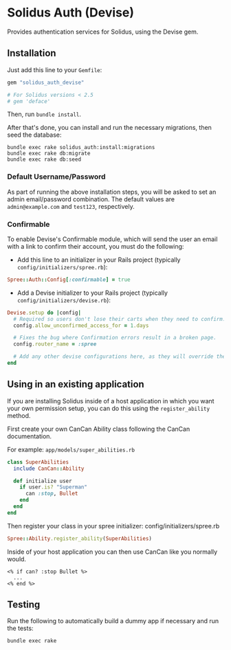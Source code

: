 Solidus Auth (Devise)
=====================

Provides authentication services for Solidus, using the Devise gem.

Installation
------------

Just add this line to your `Gemfile`:

```ruby
gem "solidus_auth_devise"

# For Solidus versions < 2.5
# gem 'deface'
```

Then, run `bundle install`.

After that's done, you can install and run the necessary migrations, then seed the database:

```shell
bundle exec rake solidus_auth:install:migrations
bundle exec rake db:migrate
bundle exec rake db:seed
```

### Default Username/Password

As part of running the above installation steps, you will be asked to set an admin email/password combination. The default values are `admin@example.com` and `test123`, respectively.

### Confirmable

To enable Devise's Confirmable module, which will send the user an email with a link to confirm their account, you must do the following:

* Add this line to an initializer in your Rails project (typically `config/initializers/spree.rb`):

```ruby
Spree::Auth::Config[:confirmable] = true
```

* Add a Devise initializer to your Rails project (typically `config/initializers/devise.rb`):

```ruby
Devise.setup do |config|
  # Required so users don't lose their carts when they need to confirm.
  config.allow_unconfirmed_access_for = 1.days

  # Fixes the bug where Confirmation errors result in a broken page.
  config.router_name = :spree

  # Add any other devise configurations here, as they will override the defaults provided by solidus_auth_devise.
end
```

Using in an existing application
--------------------------------

If you are installing Solidus inside of a host application in which you want your own permission setup, you can do this using the `register_ability` method.

First create your own CanCan Ability class following the CanCan documentation.

For example: `app/models/super_abilities.rb`

```ruby
class SuperAbilities
  include CanCan::Ability

  def initialize user
    if user.is? "Superman"
      can :stop, Bullet
    end
  end
end
```

Then register your class in your spree initializer: config/initializers/spree.rb

```ruby
Spree::Ability.register_ability(SuperAbilities)
```

Inside of your host application you can then use CanCan like you normally would.

```erb
<% if can? :stop Bullet %>
  ...
<% end %>
```

Testing
-------

Run the following to automatically build a dummy app if necessary and run the tests:

```shell
bundle exec rake
```
